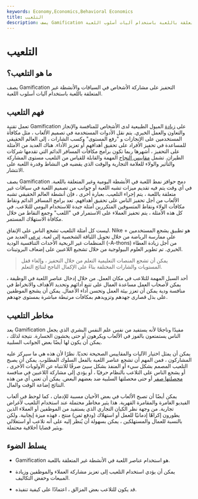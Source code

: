 ```yaml
---
keywords: Economy,Economics,Behavioral Economics
title: التلعيب
description: يصف Gamification تحفيز مشاركة الأشخاص في سياقات غير متعلقة باللعبة باستخدام آليات أسلوب اللعبة.
---
```


# التلعيب
## ما هو التلعيب؟

يصف Gamification التحفيز على مشاركة الأشخاص في السياقات والأنشطة غير المتعلقة باللعبة باستخدام آليات أسلوب اللعبة.

## فهم التلعيب

تعمل تقنية Gamification على [زيادة](/leverage) الميول الطبيعية لدى الأشخاص للمنافسة والإنجاز والتعاون والعمل الخيري. يتم نقل الأدوات المستخدمة في تصميم الألعاب ، مثل مكافأة المستخدمين على الإنجازات و "رفع المستوى" وكسب الشارات ، إلى العالم الحقيقي للمساعدة في تحفيز الأفراد على تحقيق أهدافهم أو تعزيز الأداء. هناك العديد من الأمثلة على التحفيز ، أشهرها ربما تكون برامج مكافآت المسافر الدائم التي تقدمها شركات الطيران. تشمل [مقاييس النجاح](/metrics) المهمة والقابلة للقياس من التلعيب مستوى المشاركة والتأثير والولاء للعلامة التجارية والوقت الذي يقضيه في النشاط وقدرة اللعبة على الانتشار.

يصف Gamification دمج حوافز نمط اللعبة في الأنشطة اليومية وغير المتعلقة باللعبة. في أي وقت يتم فيه تقديم ميزات تشبه اللعبة أو جوانب من تصميم اللعبة في سياقات غير متعلقة باللعبة ، يتم إجراء التلعيب. بعبارة أخرى ، فإن أنشطة العالم الحقيقي تشبه الألعاب من أجل تحفيز الناس على تحقيق أهدافهم. تعد برامج المسافر الدائم ونقاط مكافآت الولاء ونقاط المتسوقين المتكررين أمثلة جيدة للاستخدام اليومي للتلاعب. في كل هذه الأمثلة ، يتم تحفيز العملاء على الاستمرار في "اللعب" وجمع النقاط من خلال مكافأة الاستهلاك المستمر.

ليست كل أمثلة التلعيب تشجع الناس على الإنفاق. Nike + هو تطبيق يشجع المستخدمين على ممارسة الرياضة من خلال تحويل اللياقة الشخصية إلى لعبة. [ترعى](/sponsor) العديد من المنظمات غير الربحية الأحداث التنافسية الودية (-A-thons) من أجل زيادة العطاء الخيري. تم تطوير العلوم البيولوجية من خلال تشجيع اللاعبين على إضعاف البروتينات.

> يمكن أن تشجع المنصات التعليمية التعلم من خلال التحفيز ، وإلغاء قفل المستويات والشارات المختلفة بناءً على الإكمال الناجح لنتائج التعلم.

>

أحد السبل المهمة للتلاعب في مكان العمل. من خلال إدخال عناصر اللعبة في الوظيفة ، يمكن لأصحاب العمل مساعدة العمال على تتبع أدائهم وتحديد الأهداف والانخراط في منافسة ودية يمكن أن تعزز بيئة العمل وتحسن أداء الأعمال. يمكن أن يشجع الموظفين على بذل قصارى جهدهم وتزويدهم بمكافآت مرتبطة مباشرة بمستوى جهدهم.

## مخاطر التلعيب

يعد Gamification مفيدًا وناجحًا لأنه يستفيد من نفس علم النفس البشري الذي يجعل الناس يستمتعون بالفوز في الألعاب ويكرهون أو حتى يخشون الخسارة. نتيجة لذلك ، يمكن أن يكون لها أيضًا بعض الجوانب السلبية.

يمكن أن يمثل اختيار الآليات والمقاييس الصحيحة تحديًا. نظرًا لأن هذه هي ما سيركز عليه المشاركون ، فمن المهم أن تشجع عناصر اللعبة بالفعل السلوك المطلوب. يمكن أن يصبح التلعيب المصمم بشكل سيء أو المنفذ بشكل سيئ صرفًا للانتباه عن الأولويات الأخرى ، أو يشجع الناس على التلاعب بالنظام حرفيًا ، أو يؤدي إلى مشاركة اللاعبين في منافسة [محصلتها صفر](/zero-sumgame) أو حتى محصلتها السلبية ضد بعضهم البعض. يمكن أن تعني أي من هذه النتائج إضاعة الوقت والمال.

يمكن أيضًا أن تصبح الألعاب في بعض الأحيان مسببة للإدمان ، كما لوحظ في ألعاب الفيديو الغامرة والمقامرة القهرية. هذا يثير مخاطر محتملة عند استخدام التلعيب لأغراض تجارية. من وجهة نظر الكيان التجاري الذي يستفيد من الموظفين أو العملاء الذين يطورون إكراهًا إدمانيًا للعمل أو استهلاك (ودفع ثمن) منتج ، فهذه ميزة إيجابية. ولكن بالنسبة للعمال والمستهلكين ، يمكن بسهولة أن يُنظر إليه على أنه تلاعب أو استغلالي ويثير قضايا أخلاقية محتملة.

## يسلط الضوء

- Gamification هو استخدام عناصر اللعبة في الأنشطة غير المتعلقة باللعبة.

- يمكن أن يؤدي استخدام التلعيب إلى تعزيز مشاركة العملاء والموظفين وزيادة المبيعات وخفض التكاليف.

- قد يكون للتلاعب بعض المزالق ، اعتمادًا على كيفية تنفيذه.

